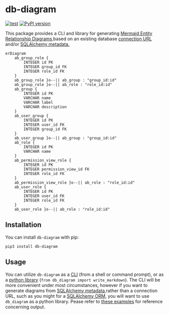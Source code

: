 # db-diagram

[![test](https://github.com/enorganic/db-diagram/actions/workflows/test.yml/badge.svg?branch=main)](https://github.com/enorganic/db-diagram/actions/workflows/test.yml)
[![PyPI version](https://badge.fury.io/py/db-diagram.svg?icon=si%3Apython)](https://badge.fury.io/py/db-diagram)

This package provides a CLI and library for generating
[Mermaid Entity Relationship Diagrams
](https://mermaid.js.org/syntax/entityRelationshipDiagram.html)
based on an existing database [connection URL
](https://docs.sqlalchemy.org/en/20/core/engines.html#database-urls) and/or
[SQLAlchemy metadata.
](https://docs.sqlalchemy.org/en/20/core/metadata.html)

```mermaid
erDiagram
    ab_group_role {
        INTEGER id PK
        INTEGER group_id FK
        INTEGER role_id FK
    }
    ab_group_role }o--|| ab_group : "group_id:id"
    ab_group_role }o--|| ab_role : "role_id:id"
    ab_group {
        INTEGER id PK
        VARCHAR name
        VARCHAR label
        VARCHAR description
    }
    ab_user_group {
        INTEGER id PK
        INTEGER user_id FK
        INTEGER group_id FK
    }
    ab_user_group }o--|| ab_group : "group_id:id"
    ab_role {
        INTEGER id PK
        VARCHAR name
    }
    ab_permission_view_role {
        INTEGER id PK
        INTEGER permission_view_id FK
        INTEGER role_id FK
    }
    ab_permission_view_role }o--|| ab_role : "role_id:id"
    ab_user_role {
        INTEGER id PK
        INTEGER user_id FK
        INTEGER role_id FK
    }
    ab_user_role }o--|| ab_role : "role_id:id"
```

## Installation

You can install `db-diagram` with pip:

```shell
pip3 install db-diagram
```

## Usage

You can utilize `db-diagram` as a
[CLI](https://db-diagram.enorganic.or/cli/) (from a shell or command prompt),
or as a [python library](https://db-diagram.enorganic.or/api/)
(`from db_diagram import write_markdown`).
The CLI will be more convenient under most circumstances, however
if you want to generate diagrams from [SQLAlchemy metadata
](https://docs.sqlalchemy.org/en/20/core/metadata.html) rather than
a connection URL, such as you might for a
[SQLAlchemy ORM](https://docs.sqlalchemy.org/en/latest/orm/),
you will want to use `db_diagram` as a python library.
Pease refer to [these examples](https://db-diagram.enorganic.or/examples/)
for reference concerning output.

